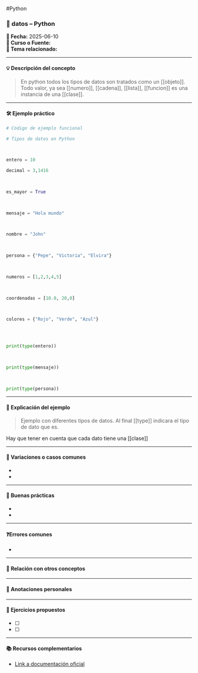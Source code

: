 #Python

### 🐍 datos – Python

**📅 Fecha:** 2025-06-10  
**📘 Curso o Fuente:**  
**📍 Tema relacionado:**  

---

#### 💡 Descripción del concepto  
> En python todos los tipos de datos son tratados como un [[objeto]]. Todo valor, ya sea [[numero]], [[cadena]], [[lista]], [[funcion]] es una instancia de una [[clase]]. 

---

#### 🛠 Ejemplo práctico  
```python
# Código de ejemplo funcional

# Tipos de datos en Python

  

entero = 10

decimal = 3,1416

  

es_mayor = True

  

mensaje = "Hola mundo"

  

nombre = "John"

  

persona = {"Pepe", "Victoria", "Elvira"}

  

numeros = [1,2,3,4,5]

  

coordenadas = [10.0, 20,0]

  

colores = {"Rojo", "Verde", "Azul"}

  
  

print(type(entero))

  

print(type(mensaje))

  

print(type(persona))
```

---

#### 🧠 Explicación del ejemplo  
>Ejemplo con diferentes tipos de datos. Al final [[type]] indicara el tipo de dato que es.  

Hay que tener en cuenta que cada dato tiene una [[clase]]

---

#### 🧪 Variaciones o casos comunes  
-  
-  

---

#### 🧭 Buenas prácticas  
-  
-  

---

#### ❓Errores comunes  
-  

---

#### 🧩 Relación con otros conceptos  
>  

---

#### 📝 Anotaciones personales  
>  

---

#### 🔁 Ejercicios propuestos  
- [ ]  
- [ ]  

---

#### 📚 Recursos complementarios  
- [Link a documentación oficial](https://docs.python.org/3/)
